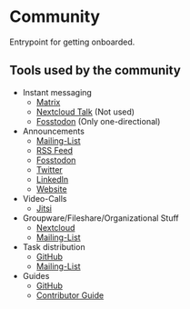 # Community

Entrypoint for getting onboarded.

## Tools used by the community

- Instant messaging
  - [Matrix](https://matrix.to/#/!TiDqlLmEUaXqTemaLc:matrix.org?via=matrix.org)
  - [Nextcloud Talk](https://scs.sovereignit.de/nextcloud) (Not used)
  - [Fosstodon](https://fosstodon.org/@sovereigncloudstack) (Only one-directional)
- Announcements
  - [Mailing-List](https://scs.sovereignit.de/mailman3/postorius/lists/announce.lists.scs.community/)
  - [RSS Feed](https://scs.community/feed.xml)
  - [Fosstodon](https://fosstodon.org/@sovereigncloudstack)
  - [Twitter](https://twitter.com/scs_osballiance)
  - [LinkedIn](https://www.linkedin.com/showcase/sovereigncloudstack)
  - [Website](https://scs.community)
- Video-Calls
  - [Jitsi](https://conf.scs.koeln:8443/SCS-TECH)
- Groupware/Fileshare/Organizational Stuff
  - [Nextcloud](https://scs.sovereignit.de/nextcloud)
  - [Mailing-List](https://scs.sovereignit.de/mailman3/postorius/lists/announce.lists.scs.community/)
- Task distribution
  - [GitHub](https://github.com/SovereignCloudStack)
  - [Mailing-List](https://scs.sovereignit.de/mailman3/postorius/lists/announce.lists.scs.community/)
- Guides
  - [GitHub](https://github.com/SovereignCloudStack)
  - [Contributor Guide](https://scs.community/docs/contributor/)
